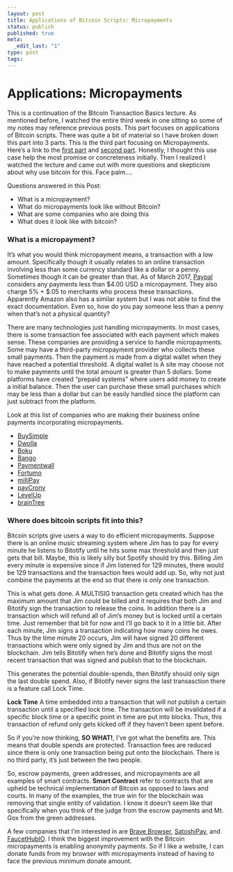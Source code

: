 ```yaml
---
layout: post
title: Applications of Bitcoin Scripts: Micropayments
status: publish
published: true
meta:
  _edit_last: "1"
type: post
tags:
---
```

<h1><strong>Applications: Micropayments </strong></h1>
<p>This is a continuation of the Bitcoin Transaction Basics lecture. As mentioned before, I watched the entire third week in one sitting so some of my notes may reference previous posts. This part focuses on applications of Bitcoin scripts. There was quite a bit of material so I have broken down this part into 3 parts. This is the third part focusing on Micropayments. Here&#8217;s a link to the <a href="http://www.deltadeltaandmoredeltas.com/escrow-transactions-using-multisig" target="_blank">first part</a> and <a href="http://www.deltadeltaandmoredeltas.com/green-addresses/" target="_blank">second part</a>. Honestly, I thought this use case help the most promise or concreteness initially. Then I realized I watched the lecture and came out with more questions and skepticism about why use bitcoin for this. Face palm&#8230;.</p>
<p>Questions answered in this Post:</p>
<ul>
<li style="text-align: left;">What is a micropayment?</li>
<li style="text-align: left;">What do micropayments look like without Bitcoin?</li>
<li style="text-align: left;">What are some companies who are doing this</li>
<li style="text-align: left;">What does it look like with bitcoin?</li>
</ul>
<h3>What is a micropayment?</h3>
<p>It&#8217;s what you would think micropayment means, a transaction with a low amount. Specifically though it usually relates to an online transaction involving less than some currency standard like a dollar or a penny. Sometimes though it can be greater than that. As of March 2017, <a href="https://www.paypal.com/us/selfhelp/article/what-are-micropayments-faq664/1" target="_blank">Paypal</a> considers any payments less than $4.00 USD a micropayment. They also charge 5% + $.05 to merchants who process these transactions. Apparently Amazon also has a similar system but I was not able to find the exact documentation. Even so, how do you pay someone less than a penny when that&#8217;s not a physical quantity?</p>
<p>There are many technologies just handling micropayments. In most cases, there is some transaction fee associated with each payment which makes sense. These companies are providing a service to handle micropayments. Some may have a third-party micropayment provider who collects these small payments. Then the payment is made from a digital wallet when they have reached a potential threshold. A digital wallet is A site may choose not to make payments until the total amount is greater than 5 dollars. Some platforms have created &#8220;prepaid systems&#8221; where users add money to create a initial balance. Then the user can purchase these small purchases which may be less than a dollar but can be easily handled since the platform can just subtract from the platform.</p>
<p>Look at this list of companies who are making their business online payments incorporating micropayments.</p>
<ul>
<li><a href="http://buysimple.appappeal.com/" target="_blank">BuySimple</a></li>
<li><a href="https://www.dwolla.com/ach/micropayments/" target="_blank">Dwolla</a></li>
<li><a href="http://http://www.boku.com/" target="_blank">Boku</a></li>
<li><a href="http://http://bango.com/" target="_blank">Bango</a></li>
<li><a href="https://www.paymentwall.com/" target="_blank">Paymentwall</a></li>
<li><a href="https://fortumo.com/" target="_blank">Fortumo</a></li>
<li><a href="https://millipay.ch" target="_blank">milliPay </a></li>
<li><a href="http://www.paycron.com/" target="_blank">payCrony </a></li>
<li><a href="https://www.thelevelup.com/" target="_blank">LevelUp </a></li>
<li><a href="https://www.braintreepayments.com/?partner_source=US_DT_SEA_BNG_TXT_RES_DEV_CPC_GW_YBR&amp;utm_source=bing&amp;utm_medium=cpc&amp;utm_campaign=%5BUS-BING%5D%20Braintree%20Branded&amp;utm_term=braintree&amp;utm_content=Branded%20(e)&amp;gclid=CLCzg-TlydICFYyjNwodoloPlw&amp;gclsrc=ds&amp;dclid=CJSdhuTlydICFcW_swodvqsGDA" target="_blank">brainTree </a></li>
</ul>
<h3>Where does bitcoin scripts fit into this?</h3>
<p>Bitcoin scripts give users a way to do efficient micropayments. Suppose there is an online music streaming system where Jim has to pay for every minute he listens to Bitotify until he hits some max threshold and then just gets that bill. Maybe, this is likely silly but Spotify should try this. Billing Jim every minute is expensive since if Jim listened for 129 minutes, there would be 129 transactions and the transaction fees would add up. So, why not just combine the payments at the end so that there is only one transaction.</p>
<p>This is what gets done. A MULTISIG transaction gets created which has the maximum amount that Jim could be billed and it requires that both Jim and Bitotify sign the transaction to release the coins. In addition there is a transaction which will refund all of Jim&#8217;s money but is locked until a certain time. Just remember that bit for now and I&#8217;ll go back to it in a little bit. After each minute, Jim signs a transaction indicating how many coins he owes. Thus by the time minute 20 occurs, Jim will have signed 20 different transactions which were only signed by Jim and thus are not on the blockchain. Jim tells Bitotify when he&#8217;s done and Bitotify signs the most recent transaction that was signed and publish that to the blockchain.</p>
<p>This generates the potential double-spends, then Bitotify should only sign the last double spend. Also, if Bitotify never signs the last transasction there is a feature call Lock Time.</p>
<p><strong>Lock Time</strong> A time embedded into a transaction that will not publish a certain transaction until a specified lock time. The transaction will be invalidated if a specific block time or a specific point in time are put into blocks. Thus, this transaction of refund only gets kicked off if they haven&#8217;t been spent before.</p>
<p>So if you&#8217;re now thinking, <strong>SO WHAT!</strong>, I&#8217;ve got what the benefits are. This means that double spends are protected. Transaction fees are reduced since there is only one transaction being put onto the blockchain. There is no third party, it&#8217;s just between the two people.</p>
<p>So, escrow payments, green addresses, and micropayments are all examples of smart contracts. <strong>Smart Contract</strong> refer to contracts that are upheld be technical implementation of Bitcoin as opposed to laws and courts. In many of the examples, the true win for the blockchain was removing that single entity of validation. I know it doesn&#8217;t seem like that specifically when you think of the judge from the escrow payments and Mt. Gox from the green addresses.</p>
<p>A few companies that I&#8217;m interested in are <a href="https://brave.com/">Brave Browser</a>, <a href="https://satoshipay.io/terms/">SatoshiPay</a>, and <a href="https://faucethub.io/">FaucetHubIO</a>. I think the biggest improvement with the Bitcoin micropayments is enabling anonymity payments. So if I like a website, I can donate funds from my browser with micropayments instead of having to face the previous minimum donate amount.</p>